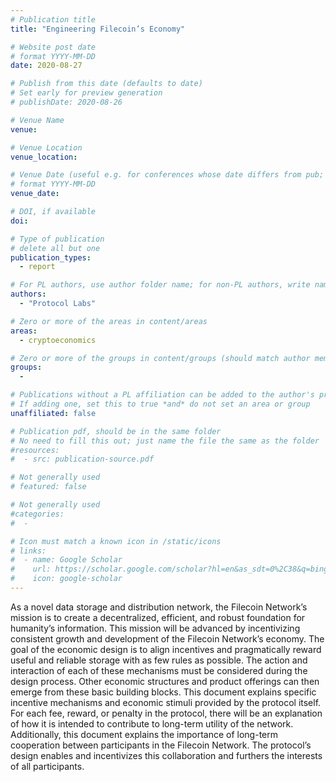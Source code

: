 ```yaml
---
# Publication title
title: "Engineering Filecoin’s Economy"

# Website post date
# format YYYY-MM-DD
date: 2020-08-27

# Publish from this date (defaults to date)
# Set early for preview generation
# publishDate: 2020-08-26

# Venue Name
venue:

# Venue Location
venue_location:

# Venue Date (useful e.g. for conferences whose date differs from pub; defaults to date)
# format YYYY-MM-DD
venue_date:

# DOI, if available
doi:

# Type of publication
# delete all but one
publication_types:
  - report

# For PL authors, use author folder name; for non-PL authors, write name as in paper within ""
authors:
  - "Protocol Labs"

# Zero or more of the areas in content/areas
areas:
  - cryptoeconomics

# Zero or more of the groups in content/groups (should match author membership)
groups:
  -

# Publications without a PL affiliation can be added to the author's profile without showing up elsewhere
# If adding one, set this to true *and* do not set an area or group
unaffiliated: false

# Publication pdf, should be in the same folder
# No need to fill this out; just name the file the same as the folder
#resources:
#  - src: publication-source.pdf

# Not generally used
# featured: false

# Not generally used
#categories:
#  -

# Icon must match a known icon in /static/icons
# links:
#  - name: Google Scholar
#    url: https://scholar.google.com/scholar?hl=en&as_sdt=0%2C38&q=bing&btnG=
#    icon: google-scholar
---
```


As a novel data storage and distribution network, the Filecoin Network’s mission is to create a decentralized, efficient, and robust foundation for humanity’s information. This mission will be advanced by incentivizing consistent growth and development of the Filecoin Network’s economy.  The goal of the economic design is to align incentives and pragmatically reward useful and reliable storage with as few rules as possible. The action and interaction of each of these mechanisms must be considered during the design process. Other economic structures and product offerings can then emerge from these basic building blocks. This document explains specific incentive mechanisms and economic stimuli provided by the protocol itself. For each fee, reward, or penalty in the protocol, there will be an explanation of how it is intended to contribute to long-term utility of the network. Additionally, this document explains the importance of long-term cooperation between participants in the Filecoin Network.  The protocol’s design enables and incentivizes this collaboration and furthers the interests of all participants.

